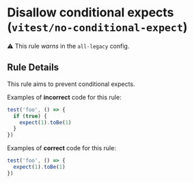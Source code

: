 # Disallow conditional expects (`vitest/no-conditional-expect`)

⚠️ This rule _warns_ in the `all-legacy` config.

<!-- end auto-generated rule header -->

## Rule Details

This rule aims to prevent conditional expects.

Examples of **incorrect** code for this rule:

```ts
test('foo', () => {
  if (true) {
	expect(1).toBe(1)
  }
})
```

Examples of **correct** code for this rule:

```ts
test('foo', () => {
  expect(1).toBe(1)
})
```
